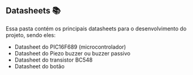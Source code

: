 ## Datasheets :books:

Essa pasta contém os principais datasheets para o desenvolvimento do projeto, sendo eles:

- Datasheet do PIC16F689 (microcontrolador)
- Datasheet do Piezo buzzer ou buzzer passivo
- Datasheet do transistor BC548
- Datasheet do botão
